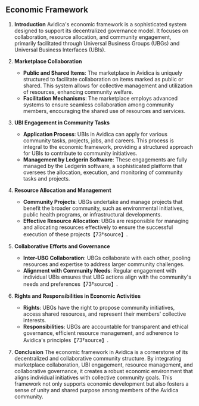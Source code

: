 ## Economic Framework

1. **Introduction**
   Avidica's economic framework is a sophisticated system designed to support its decentralized governance model. It focuses on collaboration, resource allocation, and community engagement, primarily facilitated through Universal Business Groups (UBGs) and Universal Business Interfaces (UBIs).

2. **Marketplace Collaboration**
   - **Public and Shared Items**: The marketplace in Avidica is uniquely structured to facilitate collaboration on items marked as public or shared. This system allows for collective management and utilization of resources, enhancing community welfare.
   - **Facilitation Mechanisms**: The marketplace employs advanced systems to ensure seamless collaboration among community members, encouraging the shared use of resources and services.

3. **UBI Engagement in Community Tasks**
   - **Application Process**: UBIs in Avidica can apply for various community tasks, projects, jobs, and careers. This process is integral to the economic framework, providing a structured approach for UBIs to contribute to community initiatives.
   - **Management by Ledgerin Software**: These engagements are fully managed by the Ledgerin software, a sophisticated platform that oversees the allocation, execution, and monitoring of community tasks and projects.

4. **Resource Allocation and Management**
   - **Community Projects**: UBGs undertake and manage projects that benefit the broader community, such as environmental initiatives, public health programs, or infrastructural developments.
   - **Effective Resource Allocation**: UBGs are responsible for managing and allocating resources effectively to ensure the successful execution of these projects【73†source】.

5. **Collaborative Efforts and Governance**
   - **Inter-UBG Collaboration**: UBGs collaborate with each other, pooling resources and expertise to address larger community challenges.
   - **Alignment with Community Needs**: Regular engagement with individual UBIs ensures that UBG actions align with the community's needs and preferences【73†source】.

6. **Rights and Responsibilities in Economic Activities**
   - **Rights**: UBGs have the right to propose community initiatives, access shared resources, and represent their members' collective interests.
   - **Responsibilities**: UBGs are accountable for transparent and ethical governance, efficient resource management, and adherence to Avidica's principles【73†source】.

7. **Conclusion**
   The economic framework in Avidica is a cornerstone of its decentralized and collaborative community structure. By integrating marketplace collaboration, UBI engagement, resource management, and collaborative governance, it creates a robust economic environment that aligns individual initiatives with collective community goals. This framework not only supports economic development but also fosters a sense of unity and shared purpose among members of the Avidica community.
